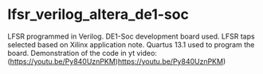 # lfsr_verilog_altera_de1-soc

LFSR programmed in Verilog.
DE1-Soc development board used.
LFSR taps selected based on Xilinx application note.
Quartus 13.1 used to program the board.
Demonstration of the code in yt video: (https://youtu.be/Py840UznPKM)https://youtu.be/Py840UznPKM)



